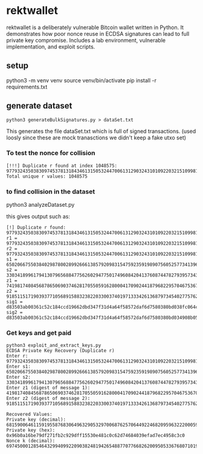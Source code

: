 # rektwallet
rektwallet is a deliberately vulnerable Bitcoin wallet written in Python. It demonstrates how poor nonce reuse in ECDSA signatures can lead to full private key compromise. Includes a lab environment, vulnerable implementation, and exploit scripts.




## setup 
python3 -m venv venv
source venv/bin/activate
pip install -r requirements.txt


## generate dataset 

```
python3 generateBulkSignatures.py > dataSet.txt 
```

This generates the file dataSet.txt which is full of signed transactions. (used loosly since these are mock tranasctions we didn't keep a fake utxo set)


### To test the nonce for collision 
```python3 testNonce.py
[!!!] Duplicate r found at index 1048575: 97793243503830974537813184346131505324470061312903243101092203215109981519107
Total unique r values: 1048575
```

### to find collision in the dataset 
python3 analyzeDataset.py

this gives output such as:
```
[!] Duplicate r found: 97793243503830974537813184346131505324470061312903243101092203215109981519107
r1 = 97793243503830974537813184346131505324470061312903243101092203215109981519107, r2 = 97793243503830974537813184346131505324470061312903243101092203215109981519107
s1 = 65020667550384029878002899266613857920983154759235919890756052577341396676214, s2 = 33034189961794130796568847756260294775017496084204137608744782793957343441180
z1 = 74198174084568786506903746281705505916280004170902441879682295704675367070192, z2 = 91851151719039377105689158832382203300374019713334261368797345402775762827149
sig1 = d83503ab00361c52c184ccd19662dbd347f31d4a64f58572daf6d7580380bd038fc064c7ff328761524d66878fcfe3f28829c202a473d592ede8043037beee76
sig2 = d83503ab00361c52c184ccd19662dbd347f31d4a64f58572daf6d7580380bd034908b05de483b419f4123eedb475bef4eb8f09f746142efb9b7dd0852f67311
```



### Get keys and get paid 

```
python3 exploit_and_extract_keys.py 
ECDSA Private Key Recovery (Duplicate r)
Enter r: 97793243503830974537813184346131505324470061312903243101092203215109981519107
Enter s1: 65020667550384029878002899266613857920983154759235919890756052577341396676214 
Enter s2: 33034189961794130796568847756260294775017496084204137608744782793957343441180
Enter z1 (digest of message 1): 4198174084568786506903746281705505916280004170902441879682295704675367070192
Enter z2 (digest of message 2): 91851151719039377105689158832382203300374019713334261368797345402775762827149

Recovered Values:
Private key (decimal): 68159006461159195587683064963290532970068762570644922468209596322200059167680
Private key (hex): 0x96b0a16be79df271fb2c929dff15530e481c0c62d74684039efad7ec4958c3c0
Nonce k (decimal): 69745000128546432994099220903824819426548877077668262009505336768071019290057

```

